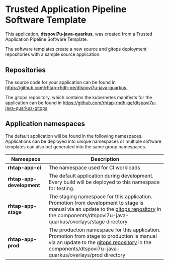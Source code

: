 # Trusted Application Pipeline Software Template

This application, **dtspovi7u-java-quarkus**, was created from a Trusted Application Pipeline Software Template.

The software templates create a new source and gitops deployment repositories with a sample source application. 

## Repositories

The source code for your application can be found in [https://github.com/rhtap-rhdh-qe/dtspovi7u-java-quarkus ](https://github.com/rhtap-rhdh-qe/dtspovi7u-java-quarkus ).
 
The gitops repository, which contains the kubernetes manifests for the application can be found in 
[https://github.com/rhtap-rhdh-qe/dtspovi7u-java-quarkus-gitops ](https://github.com/rhtap-rhdh-qe/dtspovi7u-java-quarkus-gitops ) 

## Application namespaces 

The default application will be found in the following namespaces. Applications can be deployed into unique namespaces or multiple software templates can also bet generated into the same group namespaces.  

|  Namespace   |  Description   |  
| -------- | -------- |
| **rhtap-app-ci** | The namespace used for CI workloads |
| **rhtap-app-development** | The default application during development. Every build will be deployed to this namespace for testing. |
| **rhtap-app-stage** | The staging namespace for this application. Promotion from development to stage is manual via an update to the [gitops repository](https://github.com/rhtap-rhdh-qe/dtspovi7u-java-quarkus-gitops ) in the components/dtspovi7u-java-quarkus/overlays/stage directory |
| **rhtap-app-prod** | The production namespace for this application. Promotion from stage to production is manual via an update to the [gitops repository](https://github.com/rhtap-rhdh-qe/dtspovi7u-java-quarkus-gitops ) in the components/dtspovi7u-java-quarkus/overlays/prod directory |